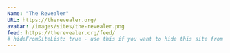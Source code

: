 ```yaml
---
Name: "The Revealer"
URL: https://therevealer.org/
avatar: /images/sites/the-revealer.png
feed: https://therevealer.org/feed/
# hideFromSiteList: true - use this if you want to hide this site from the list of sites on this page: https://eleventy-m10y.lkmt.us/sites/
---
```

